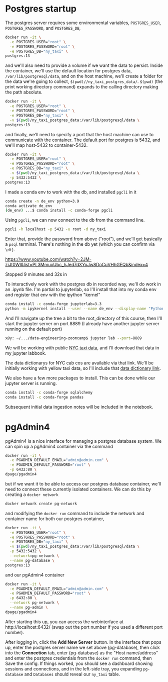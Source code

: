 # Postgres startup

The postgres server requires some environmental variables, `POSTGRES_USER`, `POSTGRES_PASSWORD`, and `POSTGRES_DB`, 

```bash
docker run -it \
  -e POSTGRES_USER="root" \
  -e POSTGRES_PASSWORD="root" \
  -e POSTGRES_DB="ny_taxi" \
postgres:13
```

and we'll also need to provide a volume if we want the data to persist. Inside the container, we'll use the default location for postgres data, `/var/lib/postgresql/data`, and on the host machine, we'll create a folder for the data we're going to collect, `$(pwd)//ny_taxi_postgres_data/`. `$(pwd)` (the print working directory command) expands to the calling directory making the path absolute.

```bash
docker run -it \
  -e POSTGRES_USER="root" \
  -e POSTGRES_PASSWORD="root" \
  -e POSTGRES_DB="ny_taxi" \
  -v $(pwd)/ny_taxi_postgres_data:/var/lib/postgresql/data \
postgres:13
```

and finally, we'll need to specify a port that the host machine can use to communicate with the container. The default port for postgres is 5432, and we'll map host-5432 to container-5432.

```bash
docker run -it \
  -e POSTGRES_USER="root" \
  -e POSTGRES_PASSWORD="root" \
  -e POSTGRES_DB="ny_taxi" \
  -v $(pwd)/ny_taxi_postgres_data:/var/lib/postgresql/data \
  -p 5432:5432 \
postgres:13
```

I made a conda env to work with the db, and installed `pgcli` in it

```bash
conda create -n de_env python=3.9
conda activate de_env
(de_env) ...$ conda install -c conda-forge pgcli
```

Using `pgcli`, we can now connect to the db from the command line.

```bash
pgcli -h localhost -p 5432 -u root -d ny_taxi
```

Enter that, provide the password from above ("root"), and we'll get basically a `psql` terminal. There's nothing in the db yet (which you can confirm via `\dt`).

https://www.youtube.com/watch?v=2JM-ziJt0WI&list=PL3MmuxUbc_hJed7dXYoJw8DoCuVHhGEQb&index=4

Stopped 9 minutes and 32s in

To interactively work with the postgres db in recorded way, we'll do work in an .ipynb file. I'm partial to jupyterlab, so I'll install that into my conda env and register that env with the ipython "kernel"

```bash
conda install -c conda-forge jupyterlab=3.3
python -m ipykernel install --user --name de_env --display-name "Python (de_env)"
```

And I'll navigate up the tree a bit to the root_directory of this course, then I'll start the jupyter server on port 8889 (I already have another jupyter server running on the default port)

```bash
x@y: ~/.../data-engineering-zoomcamp$ jupyter lab --port=8889
```

We will be working with public [NYC taxi data](https://www1.nyc.gov/site/tlc/about/tlc-trip-record-data.page), and I'll download that data in my jupyter labbook.

The data dictionarys for NYC cab cos are available via that link. We'll be initially working with yellow taxi data, so I'll include that [data dictionary link](https://www1.nyc.gov/assets/tlc/downloads/pdf/data_dictionary_trip_records_yellow.pdf).


We also have a few more packages to install. This can be done while our jupyter server is running.

```bash
conda install -c conda-forge sqlalchemy
conda install -c conda-forge pandas
```

Subsequent initial data ingestion notes will be included in the notebook.

# pgAdmin4

pgAdmin4 is a nice interface for managing a postgres database system. We can spin up a pgAdmin4 container via the command

```bash
docker run -it \
  -e PGADMIN_DEFAULT_EMAIL="admin@admin.com" \
  -e PGADMIN_DEFAULT_PASSWORD="root" \
  -p 6432:80 \
dpage/pgadmin4
```

but if we want it to be able to access our postgres database container, we'll need to connect these currently isolated containers. We can do this by creating a `docker network` 

```bash
docker network create pg-network
```

and modifying the `docker run` command to include the network and container name for both our postgres container,

```bash
docker run -it \
  -e POSTGRES_USER="root" \
  -e POSTGRES_PASSWORD="root" \
  -e POSTGRES_DB="ny_taxi" \
  -v $(pwd)/ny_taxi_postgres_data:/var/lib/postgresql/data \
  -p 5432:5432 \
  --network=pg-network \
  --name pg-database \
postgres:13
```

and our pgAdmin4 container

```bash
docker run -it \
  -e PGADMIN_DEFAULT_EMAIL="admin@admin.com" \
  -e PGADMIN_DEFAULT_PASSWORD="root" \
  -p 6432:80 \
  --network pg-network \
  --name pg-admin \
dpage/pgadmin4
```

After starting this up, you can access the webinterface at http://localhost:6432/ (swap out the port number if you used a different port number).

After logging in, click the **Add New Server** button. In the interface that pops up, enter the postgres server name we set above (pg-database), then click into the **Connection** tab, enter (pg-database) as the "Host name/address" and enter the postgres credentials from the `docker run` command, then Save the config. If things worked, you should see a dashboard showing sessions and connections, and in the left-side tray, you expanding `pg-database` and `Databases` should reveal our `ny_taxi` table.